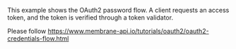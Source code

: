 This example shows the OAuth2 password flow. A client requests an access token, and the token is verified through a token validator.

Please follow https://www.membrane-api.io/tutorials/oauth2/oauth2-credentials-flow.html